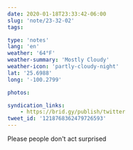 ```yaml
---
date: 2020-01-18T23:33:42-06:00
slug: 'note/23-32-02'
tags:

type: 'notes'
lang: 'en'
weather: '64°F'
weather-summary: 'Mostly Cloudy'
weather-icon: 'partly-cloudy-night'
lat: '25.6988'
long: '-100.2799'

photos:

syndication_links:
    - https://brid.gy/publish/twitter
tweet_id: '1218768362479726593'
---
```

Please people don't act surprised
